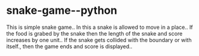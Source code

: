 # snake-game--python
This is simple snake game.. In this a snake is allowed to move in a place.. If the food is grabed by the snake then the length of the snake and score increases by one unit.. If the snake gets collided with the boundary or with itself., then the game ends and score is displayed..
